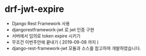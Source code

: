 # drf-jwt-expire

- Django Rest Framework 사용
- djangorestframework-jwt 로 jwt 인증 구현
- 서버에서 임의로 token expire 시키기
- 무조건 이번주안에 끝내기 ( 2019-09-08 까지 )
- django-rest-framework-jwt 모듈과 소스를 참고하여 개발하였습니다.
